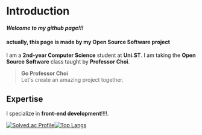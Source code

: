 # Introduction

**_Welcome to my github page!!!_**

#### actually, this page is made by my Open Source Software project

I am a **2nd-year Computer Science** student at **Uni.ST**. I am taking the **Open Source Software** class taught by **Professor Choi**.

> **Go Professor Choi**  
> Let's create an amazing project together.

## Expertise

I specialize in **front-end development**!!!!.

[![Solved.ac Profile](http://mazassumnida.wtf/api/v2/generate_badge?boj=lsi04)](https://solved.ac/lsi04/)[![Top Langs](https://github-readme-stats.vercel.app/api/top-langs/?username=guapa0girl&langs_count=10&layout=compact&theme=default)](https://github.com/guapa0girl/Seoin_Lee)
